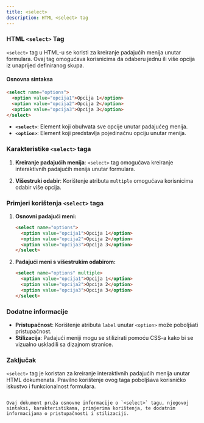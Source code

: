 ```yaml
---
title: <select>
description: HTML <select> tag
---
```


### HTML `<select>` Tag

`<select>` tag u HTML-u se koristi za kreiranje padajućih menija unutar formulara. Ovaj tag omogućava korisnicima da odaberu jednu ili više opcija iz unaprijed definiranog skupa.

#### Osnovna sintaksa

```html
<select name="options">
  <option value="opcija1">Opcija 1</option>
  <option value="opcija2">Opcija 2</option>
  <option value="opcija3">Opcija 3</option>
</select>
```

- **`<select>`**: Element koji obuhvata sve opcije unutar padajućeg menija.
- **`<option>`**: Element koji predstavlja pojedinačnu opciju unutar menija.

### Karakteristike `<select>` taga

1. **Kreiranje padajućih menija**:
   `<select>` tag omogućava kreiranje interaktivnih padajućih menija unutar formulara.

2. **Višestruki odabir**:
   Korištenje atributa `multiple` omogućava korisnicima odabir više opcija.

### Primjeri korištenja `<select>` taga

1. **Osnovni padajući meni:**

   ```html
   <select name="options">
     <option value="opcija1">Opcija 1</option>
     <option value="opcija2">Opcija 2</option>
     <option value="opcija3">Opcija 3</option>
   </select>
   ```

2. **Padajući meni s višestrukim odabirom:**
   ```html
   <select name="options" multiple>
     <option value="opcija1">Opcija 1</option>
     <option value="opcija2">Opcija 2</option>
     <option value="opcija3">Opcija 3</option>
   </select>
   ```

### Dodatne informacije

- **Pristupačnost**: Korištenje atributa `label` unutar `<option>` može poboljšati pristupačnost.
- **Stilizacija**: Padajući meniji mogu se stilizirati pomoću CSS-a kako bi se vizualno uskladili sa dizajnom stranice.

### Zaključak

`<select>` tag je koristan za kreiranje interaktivnih padajućih menija unutar HTML dokumenata. Pravilno korištenje ovog taga poboljšava korisničko iskustvo i funkcionalnost formulara.

```

Ovaj dokument pruža osnovne informacije o `<select>` tagu, njegovoj sintaksi, karakteristikama, primjerima korištenja, te dodatnim informacijama o pristupačnosti i stilizaciji.
```
